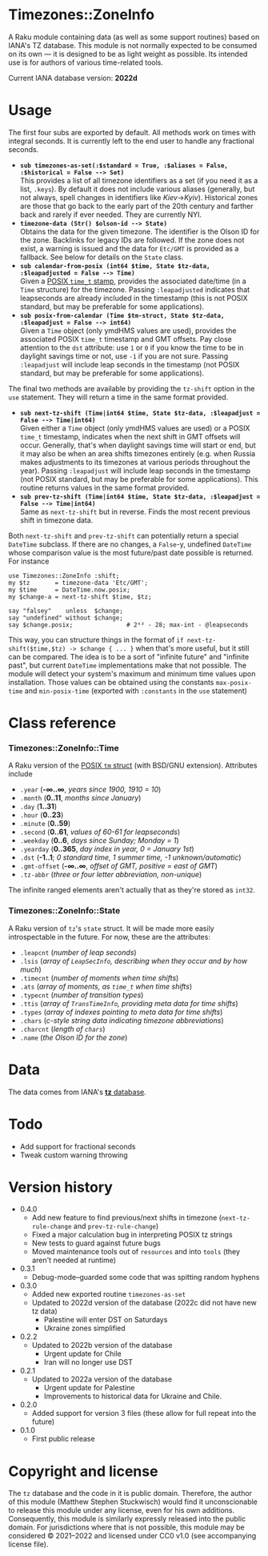 # Timezones::ZoneInfo
A Raku module containing data (as well as some support routines) based on IANA's TZ database.
This module is not normally expected to be consumed on its own — it is designed to be as light weight as possible.
Its intended use is for authors of various time-related tools.

Current IANA database version: **2022d** 

# Usage
The first four subs are exported by default.  All methods work on times with integral seconds. It is currently left to the end user to handle any fractional seconds.

  * **`sub timezones-as-set(:$standard = True, :$aliases = False, :$historical = False --> Set)`**  
This provides a list of all timezone identifiers as a set (if you need it as a list, `.keys`).  By default it does not include various aliases (generally, but not always, spell changes in identifiers like *Kiev*→*Kyiv*).  Historical zones are those that go back to the early part of the 20th century and farther back and rarely if ever needed.  They are currently NYI.
  * **`timezone-data (Str() $olson-id --> State)`**  
Obtains the data for the given timezone.   The identifier is the Olson ID for the zone.  Backlinks for legacy IDs are followed.  If the zone does not exist, a warning is issued and the data for `Etc/GMT` is provided as a fallback.  See below for details on the `State` class.
  * **`sub calendar-from-posix (int64 $time, State $tz-data, :$leapadjusted = False --> Time)`**  
Given a [POSIX `time_t` stamp](https://www.gnu.org/software/libc/manual/html_node/Time-Types.html), provides the associated date/time (in a `Time` structure) for the timezone.  Passing `:leapadjusted` indicates that leapseconds are already included in the timestamp (this is not POSIX standard, but may be preferable for some applications).
  * **`sub posix-from-calendar (Time $tm-struct, State $tz-data, :$leapadjust = False --> int64)`**  
Given a `Time` object (only ymdHMS values are used), provides the associated POSIX `time_t` timestamp and GMT offsets.  Pay close attention to the `dst` attribute: use `1` or `0` if you know the time to be in daylight savings time or not, use `-1` if you are not sure.  Passing `:leapadjust` will include leap seconds in the timestamp (not POSIX standard, but may be preferable for some applications). 

The final two methods are available by providing the `tz-shift` option in the `use` statement.  They will return a time in the same format provided.

  * **`sub next-tz-shift (Time|int64 $time, State $tz-data, :$leapadjust = False --> Time|int64)`**  
Given either a `Time` object (only ymdHMS values are used) or a POSIX `time_t` timestamp, indicates when the next shift in GMT offsets will occur. Generally, that's when daylight savings time will start or end, but it may also be when an area shifts timezones entirely (e.g. when Russia makes adjustments to its timezones at various periods throughout the year).  Passing `:leapadjust` will include leap seconds in the timestamp (not POSIX standard, but may be preferable for some applications).  This routine returns values in the same format provided.
  * **`sub prev-tz-shift (Time|int64 $time, State $tz-data, :$leapadjust = False --> Time|int64)`**  
Same as `next-tz-shift` but in reverse.  Finds the most recent previous shift in timezone data.

Both `next-tz-shift` and `prev-tz-shift` can potentially return a special `DateTime` subclass.  If there are no changes, a `False`-y, undefined `DateTime` whose comparison value is the most future/past date possible is returned.  For instance
  
    use Timezones::ZoneInfo :shift;
    my $tz       = timezone-data 'Etc/GMT';
    my $time     = DateTime.now.posix;
    my $change-a = next-tz-shift $time, $tz;
    
    say "falsey"    unless  $change;
    say "undefined" without $change;
    say $change.posix;               # 2⁶³ - 28; max-int - @leapseconds

This way, you can structure things in the format of `if next-tz-shift($time,$tz) -> $change { ... }` when that's more useful, but it still can be compared.
The idea is to be a sort of "infinite future" and "infinite past", but current `DateTime` implementations make that not possible.
The module will detect your system's maximum and minimum time values upon installation.
Those values can be obtained using the constants `max-posix-time` and `min-posix-time` (exported with `:constants` in the `use` statement)

# Class reference

### Timezones::ZoneInfo::Time

A Raku version of the [POSIX `tm` struct](https://www.gnu.org/software/libc/manual/html_node/Broken_002ddown-Time.html) (with BSD/GNU extension).  Attributes include 

  * `.year` (**-∞..∞**, *years since 1900, 1910 = 10*)
  * `.month` (**0..11**, *months since January*)
  * `.day` (**1..31**)
  * `.hour` (**0..23**)
  * `.minute` (**0..59**)
  * `.second` (**0..61**, *values of 60-61 for leapseconds*)
  * `.weekday` (**0..6**, *days since Sunday; Monday = 1*)
  * `.yearday` (**0..365**, *day index in year, 0 = January 1st*)
  * `.dst` (**-1..1**; *0 standard time, 1 summer time, -1 unknown/automatic*)
  * `.gmt-offset` (**-∞..∞**, *offset of GMT, positive = east of GMT*)
  * `.tz-abbr` (*three or four letter abbreviation, non-unique*)
  
The infinite ranged elements aren't actually that as they're stored as `int32`.

### Timezones::ZoneInfo::State

A Raku version of `tz`'s `state` struct.  It will be made more easily introspectable in the future.  For now, these are the attributes:
  * `.leapcnt` (*number of leap seconds*)
  * `.lsis` (*array of `LeapSecInfo`, describing when they occur and by how much*)
  * `.timecnt` (*number of moments when time shifts*)
  * `.ats` (*array of moments, as `time_t` when time shifts*)
  * `.typecnt` (*number of transition types*)
  * `.ttis` (*array of `TransTimeInfo`, providing meta data for time shifts*)
  * `.types` (*array of indexes pointing to meta data for time shifts*)
  * `.chars` (*c-style string data indicating timezone abbreviations*)
  * `.charcnt` (*length of `chars`*)
  * `.name` (*the Olson ID for the zone*)

# Data
The data comes from IANA's [**tz** database](https://www.iana.org/time-zones).  

# Todo
  * Add support for fractional seconds
  * Tweak custom warning throwing
  
# Version history
  * 0.4.0
    * Add new feature to find previous/next shifts in timezone (`next-tz-rule-change` and `prev-tz-rule-change`)
    * Fixed a major calculation bug in interpreting POSIX tz strings
    * New tests to guard against future bugs
    * Moved maintenance tools out of `resources` and into `tools` (they aren't needed at runtime)
  * 0.3.1
    * Debug-mode–guarded some code that was spitting random hyphens
  * 0.3.0
    * Added new exported routine `timezones-as-set`
    * Updated to 2022d version of the database (2022c did not have new tz data)
      * Palestine will enter DST on Saturdays
      * Ukraine zones simplified
  * 0.2.2
    * Updated to 2022b version of the database
      * Urgent update for Chile
      * Iran will no longer use DST
  * 0.2.1
    * Updated to 2022a version of the database
      * Urgent update for Palestine
      * Improvements to historical data for Ukraine and Chile.
  * 0.2.0
    * Added support for version 3 files (these allow for full repeat into the future) 
  * 0.1.0
    * First public release
  
# Copyright and license
The `tz` database and the code in it is public domain.  Therefore, the author of this module (Matthew Stephen Stuckwisch) would find it unconscionable to release this module under any license, even for his own additions.  Consequently, this module is similarly expressly released into the public domain.  For jurisdictions where that is not possible, this module may be considered © 2021–2022 and licensed under CC0 v1.0 (see accompanying license file).
